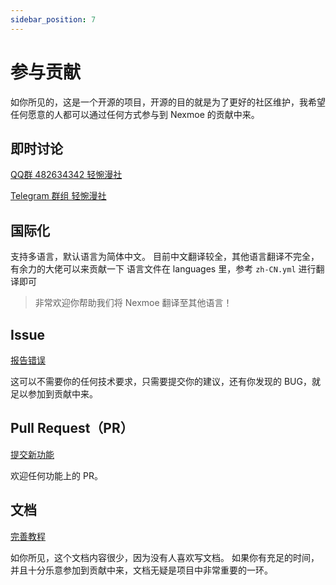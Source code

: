 ```yaml
---
sidebar_position: 7
---
```


# 参与贡献

如你所见的，这是一个开源的项目，开源的目的就是为了更好的社区维护，我希望任何愿意的人都可以通过任何方式参与到 Nexmoe 的贡献中来。

## **即时讨论**

[QQ群 482634342 轻惋漫社](https://jq.qq.com/?_wv=1027&k=5CfKHun)

[Telegram 群组 轻惋漫社](https://t.me/chainwon)

## **国际化**

 支持多语言，默认语言为简体中文。 目前中文翻译较全，其他语言翻译不完全，有余力的大佬可以来贡献一下 语言文件在 languages 里，参考 `zh-CN.yml` 进行翻译即可

> 非常欢迎你帮助我们将 Nexmoe 翻译至其他语言！

## **Issue**

[报告错误](https://github.com/theme-nexmoe/hexo-theme-nexmoe/issues/new)

这可以不需要你的任何技术要求，只需要提交你的建议，还有你发现的 BUG，就足以参加到贡献中来。

## **Pull Request（PR）**

[提交新功能](https://github.com/theme-nexmoe/hexo-theme-nexmoe/pulls)

欢迎任何功能上的 PR。

## **文档**

[完善教程](https://github.com/theme-nexmoe/hexo-docs/)

如你所见，这个文档内容很少，因为没有人喜欢写文档。 如果你有充足的时间，并且十分乐意参加到贡献中来，文档无疑是项目中非常重要的一环。
